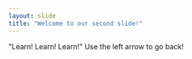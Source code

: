 ```yaml
---
layout: slide
title: "Welcome to our second slide!"
---
```

"Learn! Learn! Learn!"
Use the left arrow to go back!
